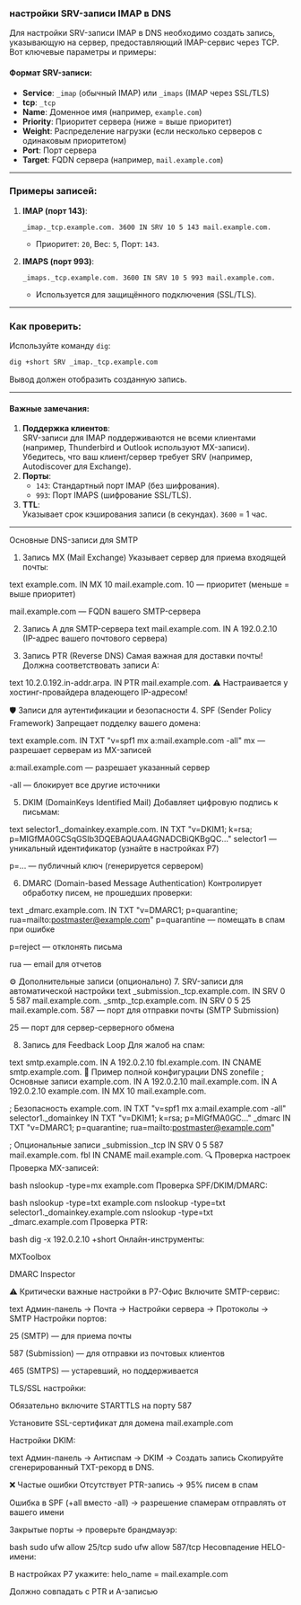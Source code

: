 ### настройки SRV-записи IMAP в DNS

Для настройки SRV-записи IMAP в DNS необходимо создать запись, указывающую на сервер, предоставляющий IMAP-сервис через TCP. Вот ключевые параметры и примеры:

#### Формат SRV-записи:

- **Service**: `_imap` (обычный IMAP) или `_imaps` (IMAP через SSL/TLS)  
- **tcp**: `_tcp`  
- **Name**: Доменное имя (например, `example.com`)  
- **Priority**: Приоритет сервера (ниже = выше приоритет)  
- **Weight**: Распределение нагрузки (если несколько серверов с одинаковым приоритетом)  
- **Port**: Порт сервера  
- **Target**: FQDN сервера (например, `mail.example.com`)  

---

### Примеры записей:
1. **IMAP (порт 143)**:  
   ```dns
   _imap._tcp.example.com. 3600 IN SRV 10 5 143 mail.example.com.
   ```
   - Приоритет: `20`, Вес: `5`, Порт: `143`.

2. **IMAPS (порт 993)**:  
   ```dns
   _imaps._tcp.example.com. 3600 IN SRV 10 5 993 mail.example.com.
   ```
   - Используется для защищённого подключения (SSL/TLS).

---

### Как проверить:
Используйте команду `dig`:
```bash
dig +short SRV _imap._tcp.example.com
```
Вывод должен отобразить созданную запись.

---

#### Важные замечания:
1. **Поддержка клиентов**:  
   SRV-записи для IMAP поддерживаются не всеми клиентами (например, Thunderbird и Outlook используют MX-записи). Убедитесь, что ваш клиент/сервер требует SRV (например, Autodiscover для Exchange).
2. **Порты**:  
   - `143`: Стандартный порт IMAP (без шифрования).  
   - `993`: Порт IMAPS (шифрование SSL/TLS).  
3. **TTL**:  
   Указывает срок кэширования записи (в секундах). `3600` = 1 час.

---

 Основные DNS-записи для SMTP
1. Запись MX (Mail Exchange)
Указывает сервер для приема входящей почты:

text
example.com.  IN  MX  10  mail.example.com.
10 — приоритет (меньше = выше приоритет)

mail.example.com — FQDN вашего SMTP-сервера

2. Запись A для SMTP-сервера
text
mail.example.com.  IN  A  192.0.2.10
(IP-адрес вашего почтового сервера)

3. Запись PTR (Reverse DNS)
Самая важная для доставки почты! Должна соответствовать записи A:

text
10.2.0.192.in-addr.arpa.  IN  PTR  mail.example.com.
⚠️ Настраивается у хостинг-провайдера владеющего IP-адресом!

🛡️ Записи для аутентификации и безопасности
4. SPF (Sender Policy Framework)
Запрещает подделку вашего домена:

text
example.com.  IN  TXT  "v=spf1 mx a:mail.example.com -all"
mx — разрешает серверам из MX-записей

a:mail.example.com — разрешает указанный сервер

-all — блокирует все другие источники

5. DKIM (DomainKeys Identified Mail)
Добавляет цифровую подпись к письмам:

text
selector1._domainkey.example.com.  IN  TXT  "v=DKIM1; k=rsa; p=MIGfMA0GCSqGSIb3DQEBAQUAA4GNADCBiQKBgQC..."
selector1 — уникальный идентификатор (узнайте в настройках P7)

p=... — публичный ключ (генерируется сервером)

6. DMARC (Domain-based Message Authentication)
Контролирует обработку писем, не прошедших проверки:

text
_dmarc.example.com.  IN  TXT  "v=DMARC1; p=quarantine; rua=mailto:postmaster@example.com"
p=quarantine — помещать в спам при ошибке

p=reject — отклонять письма

rua — email для отчетов

⚙️ Дополнительные записи (опционально)
7. SRV-записи для автоматической настройки
text
_submission._tcp.example.com.  IN  SRV  0 5 587 mail.example.com.
_smtp._tcp.example.com.        IN  SRV  0 5 25  mail.example.com.
587 — порт для отправки почты (SMTP Submission)

25 — порт для сервер-серверного обмена

8. Запись для Feedback Loop
Для жалоб на спам:

text
smtp.example.com.  IN  A  192.0.2.10
fbl.example.com.   IN  CNAME smtp.example.com.
🧪 Пример полной конфигурации DNS
zonefile
; Основные записи
example.com.        IN  A       192.0.2.10
mail.example.com.   IN  A       192.0.2.10
example.com.        IN  MX  10  mail.example.com.

; Безопасность
example.com.        IN  TXT "v=spf1 mx a:mail.example.com -all"
selector1._domainkey IN TXT "v=DKIM1; k=rsa; p=MIGfMA0GC..."
_dmarc              IN  TXT "v=DMARC1; p=quarantine; rua=mailto:postmaster@example.com"

; Опциональные записи
_submission._tcp    IN  SRV 0 5 587 mail.example.com.
fbl                 IN  CNAME mail.example.com.
🔍 Проверка настроек
Проверка MX-записей:

bash
nslookup -type=mx example.com
Проверка SPF/DKIM/DMARC:

bash
nslookup -type=txt example.com
nslookup -type=txt selector1._domainkey.example.com
nslookup -type=txt _dmarc.example.com
Проверка PTR:

bash
dig -x 192.0.2.10 +short
Онлайн-инструменты:

MXToolbox

DMARC Inspector

⚠️ Критически важные настройки в P7-Офис
Включите SMTP-сервис:

text
Админ-панель → Почта → Настройки сервера → Протоколы → SMTP
Настройки портов:

25 (SMTP) — для приема почты

587 (Submission) — для отправки из почтовых клиентов

465 (SMTPS) — устаревший, но поддерживается

TLS/SSL настройки:

Обязательно включите STARTTLS на порту 587

Установите SSL-сертификат для домена mail.example.com

Настройки DKIM:

text
Админ-панель → Антиспам → DKIM → Создать запись
Скопируйте сгенерированный TXT-рекорд в DNS.

❌ Частые ошибки
Отсутствует PTR-запись → 95% писем в спам

Ошибка в SPF (+all вместо -all) → разрешение спамерам отправлять от вашего имени

Закрытые порты → проверьте брандмауэр:

bash
sudo ufw allow 25/tcp
sudo ufw allow 587/tcp
Несовпадение HELO-имени:

В настройках P7 укажите: helo_name = mail.example.com

Должно совпадать с PTR и A-записью
